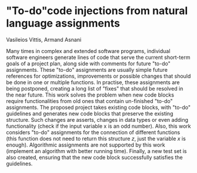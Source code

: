 # "To-do"code injections from natural language assignments
Vasileios Vittis, Armand Asnani

Many times in complex and extended software programs, individual software engineers generate lines of code that serve the current short-term goals of a project plan, along side with comments for
future "to-do" assignments. These "to-do" assignments are usually simple future references for optimizations, improvements or possible changes that should be done in one or multiple functions. In
practise, these assignments are being postponed, creating a long list of "fixes" that should be resolved in the near future. This work solves the problem when new code blocks require functionalities
from old ones that contain un-finished "to-do" assignments. The proposed project takes existing code blocks, with "to-do" guidelines and generates new code blocks that preserve the existing structure.
Such changes are asserts, changes in data types or even adding functionality (check if the input variable x is an odd number). Also, this work considers "to-do" assignments for the connection of
different functions (this function does not need to return this structure $z$, just the variable $x$ is enough). Algorithmic assignments are not supported by this work (implement an algorithm with
better running time). Finally, a new test set is also created, ensuring that the new code block successfully satisfies the guidelines. 